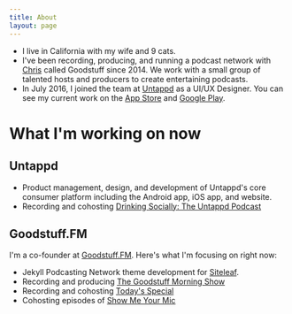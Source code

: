 ```yaml
---
title: About
layout: page
---
```


* I live in California with my wife and 9 cats.
* I've been recording, producing, and running a podcast network with [Chris](https://twitter.com/ichris) called Goodstuff since 2014. We work with a small group of talented hosts and producers to create entertaining podcasts.
* In July 2016, I joined the team at [Untappd](https://untappd.com) as a UI/UX Designer. You can see my current work on the [App Store](https://itunes.apple.com/us/app/untappd-discover-beer/id449141888?mt=8) and [Google Play](https://play.google.com/store/apps/details?id=com.untappdllc.app&hl=en_US).

# What I'm working on now

## Untappd
* Product management, design, and development of Untappd's core consumer platform including the Android app, iOS app, and website.
* Recording and cohosting [Drinking Socially: The Untappd Podcast](https://podcast.untappd.com)

## Goodstuff.FM
I'm a co-founder at [Goodstuff.FM](https://goodstuff.fm). Here's what I'm focusing on right now:
* Jekyll Podcasting Network theme development for [Siteleaf](https://siteleaf.com).
* Recording and producing [The Goodstuff Morning Show](https://goodstuff.fm/morningshow)
* Recording and cohosting [Today's Special](https://anchor.fm/todaysspecial)
* Cohosting episodes of [Show Me Your Mic](https://goodstuff.fm/smym)
